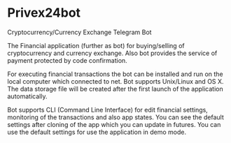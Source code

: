 # Privex24bot
Cryptocurrency/Currency Exchange Telegram Bot

The Financial application (further as bot) for buying/selling of cryptocurrency and currency exchange. Also bot provides the service of payment protected by code confirmation.

For executing financial transactions the bot can be installed and run on the local computer which connected to net. Bot supports Unix/Linux and OS X. The data storage file will be created after the first launch of the application automatically.

Bot supports CLI (Command Line Interface) for edit financial settings, monitoring of the transactions and also app states. You can see the default settings after cloning of the app which you can update in futures. You can use the default settings for use the application in demo mode.
